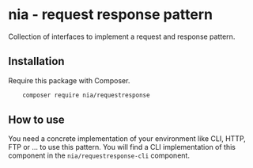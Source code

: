 # nia - request response pattern

Collection of interfaces to implement a request and response pattern.

## Installation

Require this package with Composer.

```bash
	composer require nia/requestresponse
```

## How to use
You need a concrete implementation of your environment like CLI, HTTP, FTP or ... to use this pattern. You will find a CLI implementation of this component in the `nia/requestresponse-cli` component.
